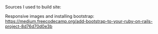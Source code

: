 Sources I used to build site:

Responsive images and installing bootstrap:
https://medium.freecodecamp.org/add-bootstrap-to-your-ruby-on-rails-project-8d76d70d0e3b